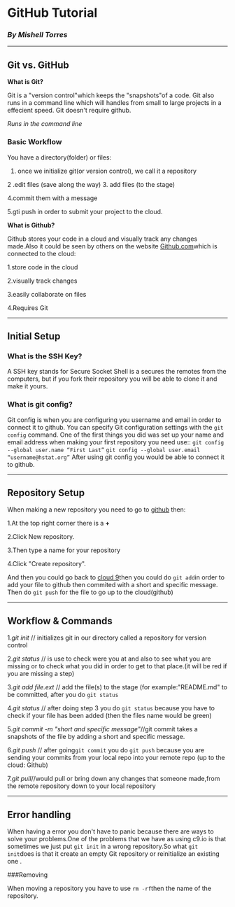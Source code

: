 # GitHub Tutorial

### **_By Mishell Torres_**

---
## Git vs. GitHub

**What is Git?**

 Git is a "version control"which keeps the "snapshots"of a code. Git also runs in a command line which
will handles from small to large projects in a effecient speed. Git doesn't require github.

  _Runs in the command line_ 
### Basic Workflow
 You have a directory(folder) or files: 
 
 1. once we initialize git(or version control), we call it a repository 

 2 .edit files (save along the way)
3. add files (to the stage)

 4.commit them with a message

 5.gti push in order to submit your project to the cloud.
   

**What is Github?**

Github stores your code in a cloud and visually track any changes made.Also it could be seen by others
on the website [Github.com](github.com)which is connected to the cloud:

1.store code in the cloud 

2.visually track changes

3.easily collaborate on files

4.Requires Git 


---
## Initial Setup


### What is the SSH Key?
A SSH key stands for Secure Socket Shell is a secures the remotes from the computers,
but if you fork their repository you will be able to clone it and make it yours.
 
### What is git config?
Git config is when you are configuring you username and email in order to connect it to github.
You can specify Git configuration settings with the `git config` command.
One of the first things you did was set up your name and email address when making your first repository
you need use::
    `git config --global user.name “First Last”`
    `git config --global user.email “username@hstat.org”`
  After using git config you would be able to connect it to github.
  
  
---
## Repository Setup
When making a new repository you need to go to [github](github.com) then:

1.At the top right corner there is a  **+** 

2.Click New repository.

3.Then type a name for your repository

4.Click "Create repository".

 And then you could go back to [cloud 9](c9.io)then you could do `git add`in order to add your file to github 
then commited with a short and specific message. Then do `git push` for the file to go up to the cloud(github)

---
## Workflow & Commands


1._git init_ // initializes git in our directory called a repository for version control

2._git status_ // is use to check were you at and also to see what you are missing or to check what you did
in order to get to that place.(it will be red if you are missing a step)


3._git add file.ext_ // add the file(s) to the stage (for example:"README.md" to be committed, after you do `git status`

4._git status_ // after doing step 3 you do `git status` because you have to check if your file has been added
(then the files name would  be green)

5._git commit -m "short and specific message"_//git commit takes a snapshots of the file by adding a short and specific message.

6._git push_ // after going`git commit` you do `git push` because you are sending your commits from your local repo 
into your remote repo (up to the cloud: Github)

7._git pull_//would pull or bring down any changes that someone made,from the remote repository down to your local repository

 
---
## Error handling

When having a error you don't have to panic because there are ways to solve your problems.One of the problems that 
we have as using c9.io is that sometimes we just put `git init` in a wrong repository.So what `git init`does is that
it create an empty Git repository or reinitialize an existing one .

###Removing
 
 When moving a repository you have to use `rm -rf`then the name of the repository.







